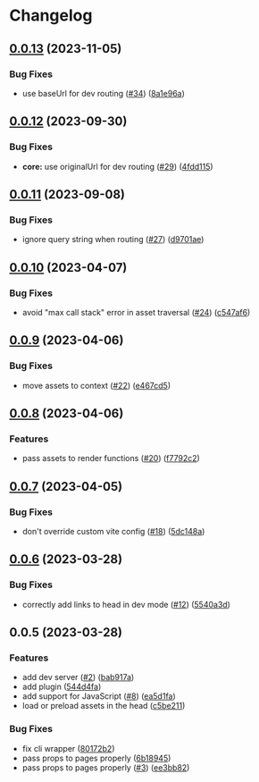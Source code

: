 # Changelog

## [0.0.13](https://github.com/ascorbic/impala/compare/core-v0.0.12...core-v0.0.13) (2023-11-05)


### Bug Fixes

* use baseUrl for dev routing ([#34](https://github.com/ascorbic/impala/issues/34)) ([8a1e96a](https://github.com/ascorbic/impala/commit/8a1e96a38077bbf93327fd978d35e532f25a90c9))

## [0.0.12](https://github.com/ascorbic/impala/compare/core-v0.0.11...core-v0.0.12) (2023-09-30)


### Bug Fixes

* **core:** use originalUrl for dev routing ([#29](https://github.com/ascorbic/impala/issues/29)) ([4fdd115](https://github.com/ascorbic/impala/commit/4fdd115a1c8c564ee144ce7a16895b9c6dd92636))

## [0.0.11](https://github.com/ascorbic/impala/compare/core-v0.0.10...core-v0.0.11) (2023-09-08)


### Bug Fixes

* ignore query string when routing ([#27](https://github.com/ascorbic/impala/issues/27)) ([d9701ae](https://github.com/ascorbic/impala/commit/d9701ae17393644fe5d5dae489760497777b77c1))

## [0.0.10](https://github.com/ascorbic/impala/compare/core-v0.0.9...core-v0.0.10) (2023-04-07)


### Bug Fixes

* avoid "max call stack" error in asset traversal ([#24](https://github.com/ascorbic/impala/issues/24)) ([c547af6](https://github.com/ascorbic/impala/commit/c547af64f1a810a3a9b26a23fd6f951bddc29f67))

## [0.0.9](https://github.com/ascorbic/impala/compare/core-v0.0.8...core-v0.0.9) (2023-04-06)


### Bug Fixes

* move assets to context ([#22](https://github.com/ascorbic/impala/issues/22)) ([e467cd5](https://github.com/ascorbic/impala/commit/e467cd53e3eab89f56c3a694b8f31fa2a5478272))

## [0.0.8](https://github.com/ascorbic/impala/compare/core-v0.0.7...core-v0.0.8) (2023-04-06)


### Features

* pass assets to render functions ([#20](https://github.com/ascorbic/impala/issues/20)) ([f7792c2](https://github.com/ascorbic/impala/commit/f7792c2a426357b1d16993b878589e638ec68df8))

## [0.0.7](https://github.com/ascorbic/impala/compare/core-v0.0.6...core-v0.0.7) (2023-04-05)


### Bug Fixes

* don't override custom vite config ([#18](https://github.com/ascorbic/impala/issues/18)) ([5dc148a](https://github.com/ascorbic/impala/commit/5dc148aba2575e11fd83d2730d14d0c8ad9fb926))

## [0.0.6](https://github.com/ascorbic/impala/compare/core-v0.0.5...core-v0.0.6) (2023-03-28)


### Bug Fixes

* correctly add links to head in dev mode ([#12](https://github.com/ascorbic/impala/issues/12)) ([5540a3d](https://github.com/ascorbic/impala/commit/5540a3d54edb608bba33e4023650e3eef63e3493))

## 0.0.5 (2023-03-28)


### Features

* add dev server ([#2](https://github.com/ascorbic/impala/issues/2)) ([bab917a](https://github.com/ascorbic/impala/commit/bab917a28df70d9df691f7d1db61bf6e140b7acb))
* add plugin ([544d4fa](https://github.com/ascorbic/impala/commit/544d4fa27d8e5eac8eb2858c8900c8cc7ce44755))
* add support for JavaScript ([#8](https://github.com/ascorbic/impala/issues/8)) ([ea5d1fa](https://github.com/ascorbic/impala/commit/ea5d1fa59623ae70c3ead2b58d5076e5d6605c74))
* load or preload assets in the head ([c5be211](https://github.com/ascorbic/impala/commit/c5be211614a712893e4a9c356850623683bf964d))


### Bug Fixes

* fix cli wrapper ([80172b2](https://github.com/ascorbic/impala/commit/80172b2cdc146ae2b248b79f20eb4cd98ea89b40))
* pass props to pages properly ([6b18945](https://github.com/ascorbic/impala/commit/6b189453d821ad85fdf828f5d270c754fecb0b26))
* pass props to pages properly ([#3](https://github.com/ascorbic/impala/issues/3)) ([ee3bb82](https://github.com/ascorbic/impala/commit/ee3bb8279987dcdd0655ef02a53bad883ee3413a))
